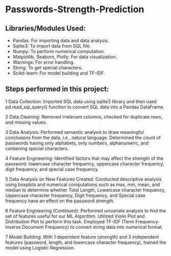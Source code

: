 # Passwords-Strength-Prediction

## **Libraries/Modules Used:**

* Pandas: For importing data and data analysis.
* Sqlite3: To import data from SQL file.
* Numpy: To perform numerical computation.
* Matplotlib, Seaborn, Plotly: For data visualization.
* Warnings: For error handling.
* String: To get special characters.
* Scikit-learn: For model building and TF-IDF.

## **Steps performed in this project:**

1 Data Collection:
Imported SQL data using sqlite3 library and then used pd.read_sql_query() function to convert SQL data into a Pandas DataFrame.

2 Data Cleaning:
Removed irrelevant columns, checked for duplicate rows, and missing values.

3 Data Analysis:
Performed semantic analysis to draw meaningful conclusions from the data, i.e., natural language. Determined the count of passwords having only alphabets, only numbers, alphanumeric, and containing special characters.

4 Feature Engineering:
Identified factors that may affect the strength of the password: lowercase character frequency, uppercase character frequency, digit frequency, and special case frequency.

5 Data Analysis on New Features Created:
Conducted descriptive analysis using boxplots and numerical computations such as max, min, mean, and median to determine whether Total Length, Lowercase character frequency, Uppercase character frequency, Digit frequency, and Special case frequency have an effect on the password strength.

6 Feature Engineering (Continued):
Performed univariate analysis to find the set of features useful for our ML Algorithm. Utilized Violin Plot and Distribution Plot to perform this task. Employed TF-IDF (Term Frequency-Inverse Document Frequency) to convert string data into numerical format.

7 Model Building:
With 1 dependent feature (strength) and 3 independent features (password, length, and lowercase character frequency), trained the model using Logistic Regression.
